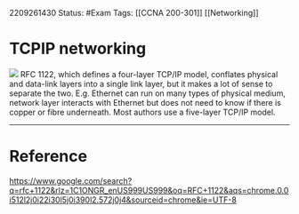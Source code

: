 2209261430
	Status: #Exam
		Tags: [[CCNA 200-301]] [[Networking]]

# TCPIP networking
<img src = "https://i.gyazo.com/7728793a5a2154aed71c5294e3821609.png">
RFC 1122, which defines a four-layer TCP/IP model, conflates physical and data-link layers into a single link layer, but it makes a lot of sense to separate the two. E.g. Ethernet can run on many types of physical medium, network layer interacts with Ethernet but does not need to know if there is copper or fibre underneath. Most authors use a five-layer TCP/IP model.
    


---
# Reference
https://www.google.com/search?q=rfc+1122&rlz=1C1ONGR_enUS999US999&oq=RFC+1122&aqs=chrome.0.0i512l2j0i22i30l5j0i390l2.572j0j4&sourceid=chrome&ie=UTF-8
